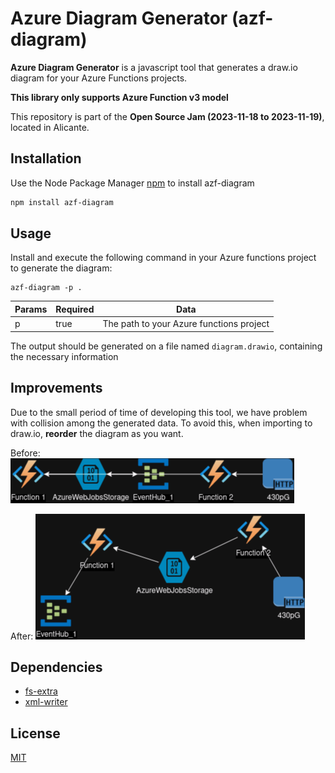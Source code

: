 # Azure Diagram Generator (azf-diagram)

**Azure Diagram Generator** is a javascript tool that generates a draw.io diagram for your Azure Functions projects.

**This library only supports Azure Function v3 model**

This repository is part of the **Open Source Jam (2023-11-18 to 2023-11-19)**, located in Alicante.

## Installation

Use the Node Package Manager [npm](https://www.npmjs.com/) to install azf-diagram

```bash
npm install azf-diagram
```

## Usage

Install and execute the following command in your Azure functions project to generate the diagram:

```shell
azf-diagram -p .
```

| Params | Required | Data                                     |
| ------ | -------- | ---------------------------------------- |
| p      | true     | The path to your Azure functions project |

The output should be generated on a file named `diagram.drawio`, containing the necessary information

## Improvements

Due to the small period of time of developing this tool, we have problem with collision among the generated data.
To avoid this, when importing to draw.io, **reorder** the diagram as you want.

Before:
![Before reorder](assets/diagram-unordered-dark.png)

After:
![After reorder](assets/diagram-ordered-dark.png)

## Dependencies

- [fs-extra](https://www.npmjs.com/package/fs-extra)
- [xml-writer](https://www.npmjs.com/package/xml-writer)

## License

[MIT](https://choosealicense.com/licenses/mit/)